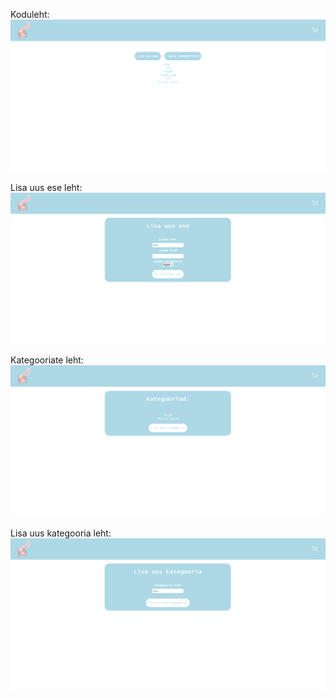 Koduleht:
![alt text](https://github.com/liismik/lessons/blob/main/2021-10-04/frontend/screenshots/home.png)

Lisa uus ese leht:
![alt text](https://github.com/liismik/lessons/blob/main/2021-10-04/frontend/screenshots/add-new-item.png)

Kategooriate leht:
![alt text](https://github.com/liismik/lessons/blob/main/2021-10-04/frontend/screenshots/category-list.png)

Lisa uus kategooria leht:
![alt text](https://github.com/liismik/lessons/blob/main/2021-10-04/frontend/screenshots/add-new-category.png)
